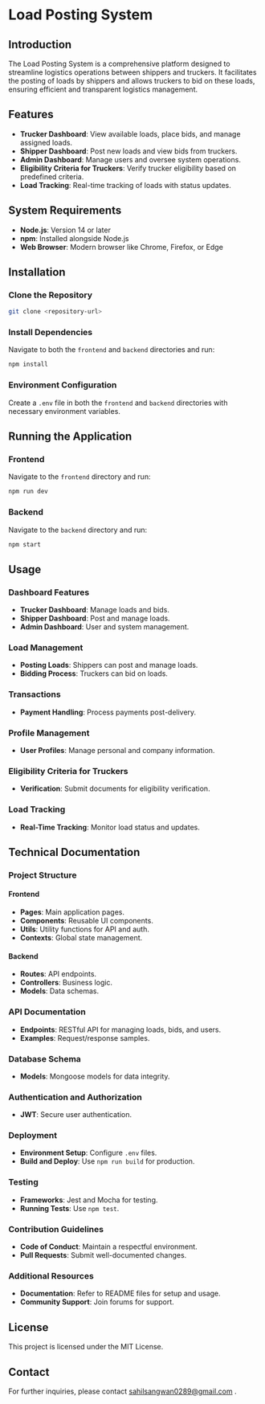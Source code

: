 # Load Posting System

## Introduction
The Load Posting System is a comprehensive platform designed to streamline logistics operations between shippers and truckers. It facilitates the posting of loads by shippers and allows truckers to bid on these loads, ensuring efficient and transparent logistics management.

## Features
- **Trucker Dashboard**: View available loads, place bids, and manage assigned loads.
- **Shipper Dashboard**: Post new loads and view bids from truckers.
- **Admin Dashboard**: Manage users and oversee system operations.
- **Eligibility Criteria for Truckers**: Verify trucker eligibility based on predefined criteria.
- **Load Tracking**: Real-time tracking of loads with status updates.

## System Requirements
- **Node.js**: Version 14 or later
- **npm**: Installed alongside Node.js
- **Web Browser**: Modern browser like Chrome, Firefox, or Edge

## Installation

### Clone the Repository
```bash
git clone <repository-url>
```

### Install Dependencies
Navigate to both the `frontend` and `backend` directories and run:
```bash
npm install
```

### Environment Configuration
Create a `.env` file in both the `frontend` and `backend` directories with necessary environment variables.

## Running the Application

### Frontend
Navigate to the `frontend` directory and run:
```bash
npm run dev
```

### Backend
Navigate to the `backend` directory and run:
```bash
npm start
```

## Usage

### Dashboard Features
- **Trucker Dashboard**: Manage loads and bids.
- **Shipper Dashboard**: Post and manage loads.
- **Admin Dashboard**: User and system management.

### Load Management
- **Posting Loads**: Shippers can post and manage loads.
- **Bidding Process**: Truckers can bid on loads.

### Transactions
- **Payment Handling**: Process payments post-delivery.

### Profile Management
- **User Profiles**: Manage personal and company information.

### Eligibility Criteria for Truckers
- **Verification**: Submit documents for eligibility verification.

### Load Tracking
- **Real-Time Tracking**: Monitor load status and updates.

## Technical Documentation

### Project Structure

#### Frontend
- **Pages**: Main application pages.
- **Components**: Reusable UI components.
- **Utils**: Utility functions for API and auth.
- **Contexts**: Global state management.

#### Backend
- **Routes**: API endpoints.
- **Controllers**: Business logic.
- **Models**: Data schemas.

### API Documentation
- **Endpoints**: RESTful API for managing loads, bids, and users.
- **Examples**: Request/response samples.

### Database Schema
- **Models**: Mongoose models for data integrity.

### Authentication and Authorization
- **JWT**: Secure user authentication.

### Deployment
- **Environment Setup**: Configure `.env` files.
- **Build and Deploy**: Use `npm run build` for production.

### Testing
- **Frameworks**: Jest and Mocha for testing.
- **Running Tests**: Use `npm test`.

### Contribution Guidelines
- **Code of Conduct**: Maintain a respectful environment.
- **Pull Requests**: Submit well-documented changes.

### Additional Resources
- **Documentation**: Refer to README files for setup and usage.
- **Community Support**: Join forums for support.

## License
This project is licensed under the MIT License.

## Contact
For further inquiries, please contact sahilsangwan0289@gmail.com .

